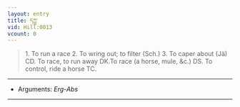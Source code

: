 ```yaml
---
layout: entry
title: དཀྱུ་
vid: Hill:0013
vcount: 0
---
```

> 1\. To run a race 2\. To wring out; to filter (Sch\.) 3\. To caper about (Jä) CD\. To race, to run away DK\.To race (a horse, mule, &c\.) DS\. To control, ride a horse TC\.

---
* Arguments: _Erg-Abs_

---

